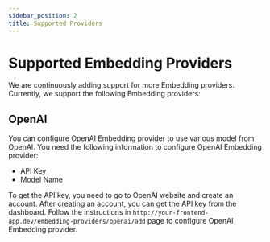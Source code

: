 ```yaml
---
sidebar_position: 2
title: Supported Providers
---
```


# Supported Embedding Providers

We are continuously adding support for more Embedding providers. Currently, we support the following Embedding providers:

## OpenAI

You can configure OpenAI Embedding provider to use various model from OpenAI. You need the following information to configure OpenAI Embedding provider:

- API Key
- Model Name

To get the API key, you need to go to OpenAI website and create an account. After creating an account, you can get the API key from the dashboard.
Follow the instructions in `http://your-frontend-app.dev/embedding-providers/openai/add` page to configure OpenAI Embedding provider.